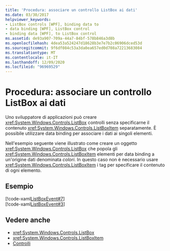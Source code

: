 ```yaml
---
title: 'Procedura: associare un controllo ListBox ai dati'
ms.date: 03/30/2017
helpviewer_keywords:
- ListBox controls [WPF], binding data to
- data binding [WPF], ListBox control
- binding data [WPF], to ListBox control
ms.assetid: de93a907-709a-44a7-84bf-578b846a3d8b
ms.openlocfilehash: 4dea53a524247d18628b3e7e7b2c06906dced53d
ms.sourcegitcommit: 9f6df084c53a3da0ea657ed0d708a72213683084
ms.translationtype: MT
ms.contentlocale: it-IT
ms.lasthandoff: 12/09/2020
ms.locfileid: "96969529"
---
```

# <a name="how-to-bind-a-listbox-to-data"></a>Procedura: associare un controllo ListBox ai dati
Uno sviluppatore di applicazioni può creare <xref:System.Windows.Controls.ListBox> controlli senza specificarne il contenuto <xref:System.Windows.Controls.ListBoxItem> separatamente. È possibile utilizzare data binding per associare i dati ai singoli elementi.  
  
 Nell'esempio seguente viene illustrato come creare un oggetto <xref:System.Windows.Controls.ListBox> che popola gli <xref:System.Windows.Controls.ListBoxItem> elementi per data binding a un'origine dati denominata *colori*. In questo caso non è necessario usare <xref:System.Windows.Controls.ListBoxItem> i tag per specificare il contenuto di ogni elemento.  
  
## <a name="example"></a>Esempio  
 [!code-xaml[ListBoxEvent#7](~/samples/snippets/csharp/VS_Snippets_Wpf/ListBoxEvent/CSharp/Pane1.xaml#7)]  
[!code-xaml[ListBoxEvent#3](~/samples/snippets/csharp/VS_Snippets_Wpf/ListBoxEvent/CSharp/Pane1.xaml#3)]  
  
## <a name="see-also"></a>Vedere anche

- <xref:System.Windows.Controls.ListBox>
- <xref:System.Windows.Controls.ListBoxItem>
- [Controlli](../advanced/optimizing-performance-controls.md)
